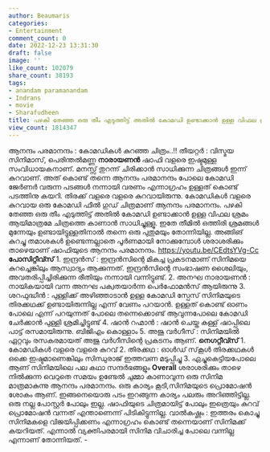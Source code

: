 ```yaml
---
author: Beaumaris
categories:
- Entertainment
comment_count: 0
date: 2022-12-23 13:31:30
draft: false
image: ''
like_count: 102079
share_count: 38193
tags:
- anandam paramanandam
- Indrans
- movie
- Sharafudheen
title: പഴകി തേഞ്ഞ ഒരു തീം എടുത്തിട്ട് അതിൽ കോമഡി ഉണ്ടാക്കാൻ ഉള്ള വിഫല ശ്രമം
view_count: 1814347
---
```


ആനന്ദം പരമാനന്ദം : കോമഡികൾ കുറഞ്ഞ ചിത്രം..!! തീയറ്റർ : വിസ്മയ സിനിമാസ്, പെരിന്തൽമണ്ണ **നാരായണൻ** ഷാഫി വളരെ ഇഷ്ടമുള്ള സംവിധായകനാണ്. മനസ്സ് തുറന്ന് ചിരിക്കാൻ സാധിക്കുന്ന ചിത്രങ്ങൾ ഇന്ന് കുറവാണ്. അത് കൊണ്ട് തന്നെ ആനന്ദം പരമാനന്ദം പോലെ കോമഡി ജേർണർ വരുന്ന പടങ്ങൾ നന്നായി വരണം എന്നാഗ്രഹം ഉള്ളത് കൊണ്ട് പടത്തിനു കയറി. തിരക്ക് വളരെ വളരെ കുറവായിരുന്നു. കോമഡികൾ വളരെ കുറവായ ഒരു കോമഡി ഫീൽ ഗുഡ് ചിത്രമാണ് ആനന്ദം പരമാനന്ദം. പഴകി തേഞ്ഞ ഒരു തീം എടുത്തിട്ട് അതിൽ കോമഡി ഉണ്ടാക്കാൻ ഉള്ള വിഫല ശ്രമം ആയിമാത്രമേ ചിത്രത്തെ കാണാൻ സാധിച്ചുള്ളൂ. ഇതേ തീമിൽ ഒത്തിരി ശ്രമങ്ങൾ മുന്നേയും ഉണ്ടായിട്ടുള്ളതിനാൽ തന്നെ ഒരു പുതുമയും തോന്നിയില്ല. അങ്ങിങ് കുറച്ചു തമാശകൾ ഉണ്ടെന്നല്ലാതെ പൂർണമായി നോക്കുമ്പോൾ ശരാശരിക്കും താഴെയാണ് ഷാഫിയുടെ ആനന്ദം പരമാനന്ദം. https://youtu.be/CEdtsYVg-Cc **പോസിറ്റീവ്സ്** 1\. ഇന്ദ്രൻസ് : ഇന്ദ്രൻസിന്റെ മികച്ച പ്രകടനമാണ് സിനിമയെ കുറച്ചെങ്കിലും ആസ്വാദ്യം ആക്കുന്നത്. ഇന്ദ്രൻസിന്റെ സംഭാഷണ ശൈലിയും, അവതരിപ്പിച്ചിരിക്കുന്ന രീതിയും നന്നായി വന്നിട്ടുണ്ട്. 2\. അനഘ നാരായണൻ : നായികയായി വന്ന അനഘ പക്വതയാർന്ന പെർഫോമൻസ് ആയിരുന്നു 3\. ശറഫുദ്ധീൻ : പുള്ളിക്ക് അഴിഞ്ഞാടാൻ ഉള്ള കോമഡി സ്പേസ് സിനിമയുടെ തിരക്കഥക്ക് ഉണ്ടായിരുന്നില്ല എന്ന് വേണം പറയാൻ. ഉള്ളത് കൊണ്ട് ഓണം പോലെ എന്ന് പറയുന്നത് പോലെ തന്നെക്കൊണ്ട് ആവുന്നപോലെ കോമഡി ചേർക്കാൻ പുള്ളി ശ്രമിച്ചിട്ടുണ്ട് 4\. ഷാൻ റഹ്മാൻ : ഷാൻ ചെയ്ത കള്ള് ഷാപ്പിലെ പാട്ട് രസമായിരുന്നു. ബിജിഎം കൊള്ളാം 5\. അജു വർഗീസ് : സിനിമയിൽ ഏറ്റവും രസകരമായത് അജു വർഗീസിന്റെ പ്രകടനം ആണ്. **നെഗറ്റീവ്സ്** 1\. കോമഡികൾ വളരെ വളരെ കുറവ് 2\. തിരക്കഥ : ഓൾഡ് സ്‌കൂൾ തിരക്കഥകൾ ഒക്കെ ഇഷ്ടമാണെങ്കിലും സിന്ധുരാജ് ഇത്തവണ മടുപ്പിച്ചു 3\. ഏച്ചുകെട്ടിയപോലെ ആണ് സിനിമയിലെ പല കഥാ സന്ദർഭങ്ങളും **Overall** ശരാശരിക്കും താഴെ നിൽക്കുന്ന വെറുതെ സമയം ഉണ്ടേൽ ചുമ്മാ കാണാവുന്ന ഒരു സിനിമ മാത്രമാകുന്നു ആനന്ദം പരമാനന്ദം. ഒരു കാര്യം കൂടി,സിനിമയുടെ പ്രൊമോഷൻ ശോകം ആണ്. ഇങ്ങനെയൊരു പടം ഇറങ്ങുന്ന കാര്യം പലരും അറിഞ്ഞിട്ടില്ല. ഒരു നല്ല പോസ്റ്റർ പോലും ഇല്ല. ഷാഫിയുടെ ചിത്രമായിട്ട് പോലും ഇത്രെയും കുറവ് പ്രൊമോഷൻ വന്നത് എന്താണെന്ന് പിടികിട്ടുന്നില്ല. വാൽകഷ്ണം : ഇത്തരം കൊച്ചു സിനിമകളെ വിജയിപ്പിക്കണം എന്നാഗ്രഹം കൊണ്ട് തന്നെയാണ് സിനിമക്ക് കയറിയത്. എന്നാൽ വ്യക്തിപരമായി സിനിമ വിചാരിച്ച പോലെ വന്നില്ല എന്നാണ് തോന്നിയത്. -